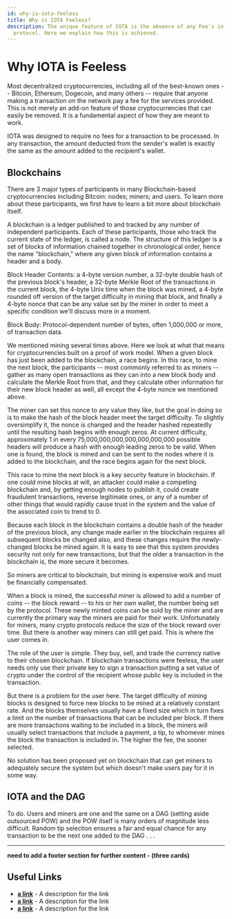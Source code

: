 ```yaml
---
id: why-is-iota-feeless
title: Why is IOTA Feeless?
description: The unique feature of IOTA is the absence of any Fee's in the
  protocol. Here we explain how this is achieved.
---
```


# Why IOTA is Feeless

Most decentralized cryptocurrencies, including all of the best-known ones -- Bitcoin, Ethereum, Dogecoin, and many others -- require that anyone making a transaction on the network pay a fee for the services provided. This is not merely an add-on feature of those cryptocurrencies that can easily be removed. It is a fundamental aspect of how they are meant to work.

IOTA was designed to require no fees for a transaction to be processed. In any transaction, the amount deducted from the sender's wallet is exactly the same as the amount added to the recipient's wallet.

## Blockchains

There are 3 major types of participants in many Blockchain-based cryptocurrencies including Bitcoin: nodes; miners; and users. To learn more about these participants, we first have to learn a bit more about blockchain itself.

A blockchain is a ledger published to and tracked by any number of independent participants. Each of these participants, those who track the current state of the ledger, is called a node. The structure of this ledger is a set of blocks of information chained together in chronological order, hence the name "blockchain," where any given block of information contains a header and a body.

Block Header Contents: a 4-byte version number, a 32-byte double hash of the previous block's header, a 32-byte Merkle Root of the transactions in the current block, the 4-byte Unix time when the block was mined, a 4-byte rounded off version of the target difficulty in mining that block, and finally a 4-byte nonce that can be any value set by the miner in order to meet a specific condition we'll discuss more in a moment.

Block Body: Protocol-dependent number of bytes, often 1,000,000 or more, of transaction data.

We mentioned mining several times above. Here we look at what that means for cryptocurrencies built on a proof of work model. When a given block has just been added to the blockchain, a race begins. In this race, to mine the next block, the participants -- most commonly referred to as miners -- gather as many open transactions as they can into a new block body and calculate the Merkle Root from that, and they calculate other information for their new block header as well, all except the 4-byte nonce we mentioned above.

The miner can set this nonce to any value they like, but the goal in doing so is to make the hash of the block header meet the target difficulty. To slightly oversimplify it, the nonce is changed and the header hashed repeatedly until the resulting hash begins with enough zeros. At current difficulty, approximately 1 in every 75,000,000,000,000,000,000,000 possible headers will produce a hash with enough leading zeros to be valid. When one is found, the block is mined and can be sent to the nodes where it is added to the blockchain, and the race begins again for the next block.

This race to mine the next block is a key security feature in blockchain. If one could mine blocks at will, an attacker could make a competing blockchain and, by getting enough nodes to publish it, could create fraudulent transactions, reverse legitimate ones, or any of a number of other things that would rapidly cause trust in the system and the value of the associated coin to trend to 0.

Because each block in the blockchain contains a double hash of the header of the previous block, any change made earlier in the blockchain requires all subsequent blocks be changed also, and these changes require the newly-changed blocks be mined again. It is easy to see that this system provides security not only for new transactions, but that the older a transaction in the blockchain is, the more secure it becomes.

So miners are critical to blockchain, but mining is expensive work and must be financially compensated.

When a block is mined, the successful miner is allowed to add a number of coins -- the block reward -- to his or her own wallet, the number being set by the protocol. These newly minted coins can be sold by the miner and are currently the primary way the miners are paid for their work. Unfortunately for miners, many crypto protocols reduce the size of the block reward over time. But there is another way miners can still get paid. This is where the user comes in.

The role of the user is simple. They buy, sell, and trade the currency native to their chosen blockchain. If blockchain transactions were feeless, the user needs only use their private key to sign a transaction putting a set value of crypto under the control of the recipient whose public key is included in the transaction.

But there is a problem for the user here. The target difficulty of mining blocks is designed to force new blocks to be mined at a relatively constant rate. And the blocks themselves usually have a fixed size which in turn fixes a limit on the number of transactions that can be included per block. If there are more transactions waiting to be included in a block, the miners will usually select transactions that include a payment, a tip, to whomever mines the block the transaction is included in. The higher the fee, the sooner selected.

No solution has been proposed yet on blockchain that can get miners to adequately secure the system but which doesn't make users pay for it in some way.

## IOTA and the DAG

To do. Users and miners are one and the same on a DAG (setting aside outsourced POW) and the POW itself is many orders of magnitude less difficult. Random tip selection ensures a fair and equal chance for any transaction to be the next one added to the DAG . . .

---

**need to add a footer section for further content - (three cards)**

## Useful Links

- [**a link**](https://linkgoes.here/) - A description for the link
- [**a link**](https://linkgoes.here/) - A description for the link
- [**a link**](https://linkgoes.here/) - A description for the link
